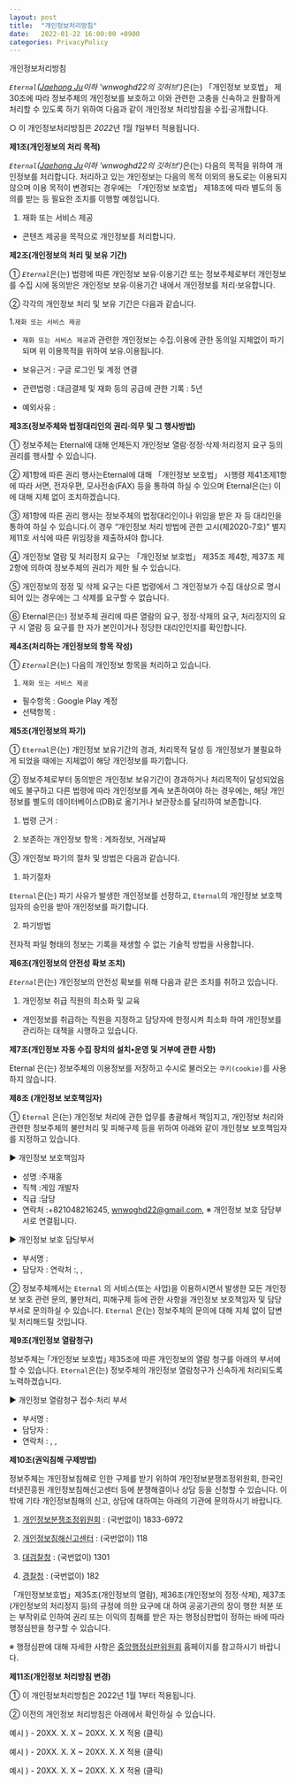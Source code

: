 ```yaml
---
layout: post
title:  "개인정보처리방침"
date:   2022-01-22 16:00:00 +0900
categories: PrivacyPolicy
---
```

개인정보처리방침

<em>`Eternal`([Jaehong Ju][github]이하 'wnwoghd22의 깃허브')</em>은(는) 「개인정보 보호법」 제30조에 따라 정보주체의 개인정보를 보호하고 이와 관련한 고충을 신속하고 원활하게 처리할 수 있도록 하기 위하여 다음과 같이 개인정보 처리방침을 수립·공개합니다.

○ 이 개인정보처리방침은 <em>2022</em>년 <em>1</em>월 <em>1</em>일부터 적용됩니다.

<strong>제1조(개인정보의 처리 목적)</strong>

<em>`Eternal`([Jaehong Ju][github]이하 'wnwoghd22의 깃허브')</em>은(는) 다음의 목적을 위하여 개인정보를 처리합니다. 처리하고 있는 개인정보는 다음의 목적 이외의 용도로는 이용되지 않으며 이용 목적이 변경되는 경우에는 「개인정보 보호법」 제18조에 따라 별도의 동의를 받는 등 필요한 조치를 이행할 예정입니다.

1. 재화 또는 서비스 제공

- 콘텐츠 제공을 목적으로 개인정보를 처리합니다.

<strong>제2조(개인정보의 처리 및 보유 기간)</strong>

① <em>`Eternal`</em>은(는) 법령에 따른 개인정보 보유·이용기간 또는 정보주체로부터 개인정보를 수집 시에 동의받은 개인정보 보유·이용기간 내에서 개인정보를 처리·보유합니다.

② 각각의 개인정보 처리 및 보유 기간은 다음과 같습니다.

1.`재화 또는 서비스 제공`
- `재화 또는 서비스 제공`과 관련한 개인정보는 수집.이용에 관한 동의일 지체없이 파기되며 위 이용목적을 위하여 보유.이용됩니다.

- 보유근거 : 구글 로그인 및 계정 연결
- 관련법령 : 대금결제 및 재화 등의 공급에 관한 기록 : 5년
- 예외사유 : 

<strong>제3조(정보주체와 법정대리인의 권리·의무 및 그 행사방법)</strong>

① 정보주체는 Eternal에 대해 언제든지 개인정보 열람·정정·삭제·처리정지 요구 등의 권리를 행사할 수 있습니다.

② 제1항에 따른 권리 행사는Eternal에 대해 「개인정보 보호법」 시행령 제41조제1항에 따라 서면, 전자우편, 모사전송(FAX) 등을 통하여 하실 수 있으며 Eternal은(는) 이에 대해 지체 없이 조치하겠습니다.

③ 제1항에 따른 권리 행사는 정보주체의 법정대리인이나 위임을 받은 자 등 대리인을 통하여 하실 수 있습니다.이 경우 “개인정보 처리 방법에 관한 고시(제2020-7호)” 별지 제11호 서식에 따른 위임장을 제출하셔야 합니다.

④ 개인정보 열람 및 처리정지 요구는  「개인정보 보호법」  제35조 제4항, 제37조 제2항에 의하여 정보주체의 권리가 제한 될 수 있습니다.

⑤ 개인정보의 정정 및 삭제 요구는 다른 법령에서 그 개인정보가 수집 대상으로 명시되어 있는 경우에는 그 삭제를 요구할 수 없습니다.

⑥ Eternal은(는) 정보주체 권리에 따른 열람의 요구, 정정·삭제의 요구, 처리정지의 요구 시 열람 등 요구를 한 자가 본인이거나 정당한 대리인인지를 확인합니다.

<strong>제4조(처리하는 개인정보의 항목 작성) </strong>

① <em>`Eternal`</em>은(는) 다음의 개인정보 항목을 처리하고 있습니다.

1. `재화 또는 서비스 제공`
- 필수항목 : Google Play 계정
- 선택항목 :

<strong>제5조(개인정보의 파기)</strong>

① `Eternal`은(는) 개인정보 보유기간의 경과, 처리목적 달성 등 개인정보가 불필요하게 되었을 때에는 지체없이 해당 개인정보를 파기합니다.

② 정보주체로부터 동의받은 개인정보 보유기간이 경과하거나 처리목적이 달성되었음에도 불구하고 다른 법령에 따라 개인정보를 계속 보존하여야 하는 경우에는, 해당 개인정보를 별도의 데이터베이스(DB)로 옮기거나 보관장소를 달리하여 보존합니다.

1. 법령 근거 :

2. 보존하는 개인정보 항목 : 계좌정보, 거래날짜

③ 개인정보 파기의 절차 및 방법은 다음과 같습니다.

1. 파기절차 

`Eternal`은(는) 파기 사유가 발생한 개인정보를 선정하고, `Eternal`의 개인정보 보호책임자의 승인을 받아 개인정보를 파기합니다.

2. 파기방법

전자적 파일 형태의 정보는 기록을 재생할 수 없는 기술적 방법을 사용합니다.

<strong>제6조(개인정보의 안전성 확보 조치)</strong>

<em>`Eternal`</em>은(는) 개인정보의 안전성 확보를 위해 다음과 같은 조치를 취하고 있습니다.

1. 개인정보 취급 직원의 최소화 및 교육

- 개인정보를 취급하는 직원을 지정하고 담당자에 한정시켜 최소화 하여 개인정보를 관리하는 대책을 시행하고 있습니다.

<strong>제7조(개인정보 자동 수집 장치의 설치•운영 및 거부에 관한 사항)</strong>

Eternal 은(는) 정보주체의 이용정보를 저장하고 수시로 불러오는 `쿠키(cookie)`를 사용하지 않습니다.

<strong>제8조 (개인정보 보호책임자) </strong>

① `Eternal` 은(는) 개인정보 처리에 관한 업무를 총괄해서 책임지고, 개인정보 처리와 관련한 정보주체의 불만처리 및 피해구제 등을 위하여 아래와 같이 개인정보 보호책임자를 지정하고 있습니다.

▶ 개인정보 보호책임자 

- 성명 :주재홍
- 직책 :게임 개발자
- 직급 :담당
- 연락처 :+821048216245, wnwoghd22@gmail.com,
※ 개인정보 보호 담당부서로 연결됩니다.

▶ 개인정보 보호 담당부서
- 부서명 :
- 담당자 :
연락처 :, , 

② 정보주체께서는 `Eternal` 의 서비스(또는 사업)을 이용하시면서 발생한 모든 개인정보 보호 관련 문의, 불만처리, 피해구제 등에 관한 사항을 개인정보 보호책임자 및 담당부서로 문의하실 수 있습니다. `Eternal` 은(는) 정보주체의 문의에 대해 지체 없이 답변 및 처리해드릴 것입니다.

<strong>제9조(개인정보 열람청구) </strong>

정보주체는 ｢개인정보 보호법｣ 제35조에 따른 개인정보의 열람 청구를 아래의 부서에 할 수 있습니다. `Eternal`은(는) 정보주체의 개인정보 열람청구가 신속하게 처리되도록 노력하겠습니다.

▶ 개인정보 열람청구 접수·처리 부서
- 부서명 : 
- 담당자 : 
- 연락처 : , , 

<strong>제10조(권익침해 구제방법)</strong>

정보주체는 개인정보침해로 인한 구제를 받기 위하여 개인정보분쟁조정위원회, 한국인터넷진흥원 개인정보침해신고센터 등에 분쟁해결이나 상담 등을 신청할 수 있습니다. 이 밖에 기타 개인정보침해의 신고, 상담에 대하여는 아래의 기관에 문의하시기 바랍니다.

1. [개인정보분쟁조정위원회][kopico] : (국번없이) 1833-6972

2. [개인정보침해신고센터][kisa] : (국번없이) 118

3. [대검찰청][spo] : (국번없이) 1301

4. [경찰청][ecrm] : (국번없이) 182

「개인정보보호법」제35조(개인정보의 열람), 제36조(개인정보의 정정·삭제), 제37조(개인정보의 처리정지 등)의 규정에 의한 요구에 대 하여 공공기관의 장이 행한 처분 또는 부작위로 인하여 권리 또는 이익의 침해를 받은 자는 행정심판법이 정하는 바에 따라 행정심판을 청구할 수 있습니다.

※ 행정심판에 대해 자세한 사항은 [중앙행정심판위원회][simpan] 홈페이지를 참고하시기 바랍니다.

<strong>제11조(개인정보 처리방침 변경)</strong>

① 이 개인정보처리방침은 2022년 1월 1부터 적용됩니다.

② 이전의 개인정보 처리방침은 아래에서 확인하실 수 있습니다. 

예시 ) - 20XX. X. X ~ 20XX. X. X 적용   (클릭)

예시 ) - 20XX. X. X ~ 20XX. X. X 적용   (클릭)

예시 ) - 20XX. X. X ~ 20XX. X. X 적용   (클릭)

[github]:https://github.com/wnwoghd22
[kopico]:https://www.kopico.go.kr
[kisa]:https://privacy.kisa.or.kr
[spo]:https://www.spo.go.kr
[ecrm]:https://ecrm.cyber.go.kr
[simpan]:https://www.simpan.go.kr 